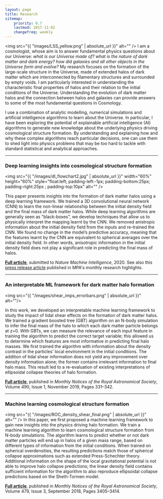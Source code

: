 ```yaml
---
layout: page
title: Research
sitemap:
    priority: 0.7
    lastmod: 2017-11-02
    changefreq: weekly
---
```

 <span class="image right"><img src="{{ "images/LSS_yellow.png" | absolute_url }}" alt="" /></span> 
I am a cosmologist, whose aim is to answer fundamental physics questions about our Universe: <i>what is our Universe made of? what is the nature of dark matter and dark energy? how did galaxies and all other objects in the Universe form and evolve?</i> My research focuses on the formation of the large-scale structure in the Universe, made of extended halos of dark matter which are interconnected by filamentary structures and surrounded by empty voids. I am particularly interested in understanding the characteristic final properties of halos and their relation to the initial conditions of the Universe. Understanding the evolution of dark matter halos and the connection between halos and galaxies can provide answers to some of the most fundamental questions in Cosmology.

I use a combination of analytic modelling, numerical simulations and artificial intelligence algorithms to learn about the Universe. In particular, I have been exploring the potential of explainable artificial intelligence (AI) algorithms to generate new knowledge about the underlying physics driving cosmological structure formation. By understanding and explaining how and why these complex algorithms reach particular decisions, one can use them to shed light into physics problems that may be too hard to tackle with standard statistical and analytical approaches.

<hr />

### Deep learning insights into cosmological structure formation 


<img src="{{ "/images/dl_flowchart2.jpg" | absolute_url }}"  width="60%" height="60%" style="float:left; padding-left:-1px;
padding-bottom:25px; padding-right:25px ; padding-top:10px" alt="" />

This paper presents insights into the formation of dark matter halos using a deep learning framework. We trained a 3D convolutional neural network (CNN) to learn the non-linear relationship between the initial density field and the final mass of dark matter halos. While deep learning algorithms are generally seen as "black-boxes", we develop techniques that allow us to physically interpret the mapping learnt by the CNN. We removed anistropic information about the initial density field from the inputs and re-trained the CNN. We found no change in the model’s predictive accuracy, meaning that the features learnt by the CNN are equivalent to spherical averages over the initial density field. In other words, anisotropic information in the initial density field does not play a significant role in predicting the final mass of halos.

<a href="https://arxiv.org/abs/2011.10577"><b>Full article</b></a>, submitted to <i>Nature Machine Intelligence</i>, 2020. See also this <a href="https://www.mpa-garching.mpg.de/915942/hl202102?c=27981">press release article</a> published in MPA's monthly research highlights.

<hr />

### An interpretable ML framework for dark matter halo formation

<span class="image right"><img src="{{ "/images/shear_imps_errorbars.png" | absolute_url }}" alt=""/></span>

In this work, we developed an interpretable machine learning framework to study the impact of tidal shear effects on the formation of dark matter halos. We trained a gradient boosted tree (GBT) algorithm on an N-body simulation to infer the final mass of the halo to which each dark matter particle belongs at z=0. With GBTs, we can measure the relevance of each input feature in training the algorithm to predict the correct target variable; this allowed us to determine which features are most informative in predicting final halo masses. We first trained the algorithm with information about the density contrast in the particles' local environment in the initial conditions. The addition of tidal shear information does not yield any improvement over density information alone; the former contains irrelevant information to final halo mass. This result led to a re-evaluation of existing interpretations of ellipsoidal collapse theories of halo formation.

<a href="https://arxiv.org/abs/1906.06339"><b>Full article</b></a>, published in <i>Monthly Notices of the Royal Astronomical Society</i>, Volume 490, Issue 1, November 2019, Pages 331–342.

<hr />


### Machine learning cosmological structure formation

<span class="image left"><img src="{{ "/images/ROC_density_shear_final.png" | absolute_url }}" alt="" /></span>
In this paper, we first proposed a machine learning framework to gain new insights into the physics driving halo formation. We train a machine learning algorithm to learn cosmological structure formation from N-body simulations. The algorithm learns to predict whether or not dark matter particles will end up in halos of a given mass range, based on different types of information from the initial conditions.  When trained on spherical overdensities, the resulting predictions match those of spherical collapse approximations such as extended Press-Schechter theory. Additional information on the shape of the local gravitational potential is not able to improve halo collapse predictions; the linear density field contains sufficient information for the algorithm to also reproduce ellipsoidal collapse predictions based on the Sheth-Tormen model. 

<a href="https://arxiv.org/abs/1802.04271"><b>Full article</b></a>, published in <i>Monthly Notices of the Royal Astronomical Society</i>, Volume 479, Issue 3, September 2018, Pages 3405–3414.
